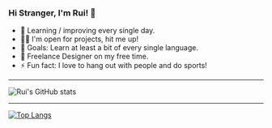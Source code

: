 ### Hi Stranger, I'm Rui! 👋

- 🌱 Learning / improving every single day.
- 👨‍💻 I'm open for projects, hit me up!
- 🥅 Goals: Learn at least a bit of every single language.
- 🌌 Freelance Designer on my free time.
- ⚡ Fun fact: I love to hang out with people and do sports!

___________________________________________________

![Rui's GitHub stats](https://github-readme-stats.vercel.app/api?username=ruipmfs&theme=city_lights&show_icons=true)

___________________________________________________

[![Top Langs](https://github-readme-stats.vercel.app/api/top-langs/?username=ruipmfs&theme=city_lights&langs_count=4)](https://github.com/anuraghazra/github-readme-stats)

<!--
I'm watching you :)
-->
